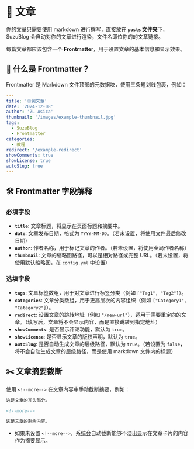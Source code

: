 # 📝 文章

你的文章只需要使用 markdown 进行撰写，直接放在 **`posts` 文件夹**下，SuzuBlog 会自动对你的文章进行渲染，文件名即位你的的文章链接。

每篇文章都应该包含一个 **Frontmatter**，用于设置文章的基本信息和显示效果。

## 🔖 什么是 Frontmatter？

Frontmatter 是 Markdown 文件顶部的元数据块，使用三条短划线包裹，例如：

```yaml
---
title: '示例文章'
date: '2024-12-08'
author: 'ZL Asica'
thumbnail: '/images/example-thumbnail.jpg'
tags:
  - SuzuBlog
  - Frontmatter
categories:
  - 教程
redirect: '/example-redirect'
showComments: true
showLicense: true
autoSlug: true
---
```

## 🛠️ Frontmatter 字段解释

### **必填字段**

- **`title`**: 文章标题，将显示在页面标题和摘要中。
- **`date`**: 文章发布日期，格式为 `YYYY-MM-DD`。（若未设置，将使用文件最后修改日期）
- **`author`**: 作者名称，用于标记文章的作者。（若未设置，将使用全局作者名称）
- **`thumbnail`**: 文章的缩略图路径，可以是相对路径或完整 URL。（若未设置，将使用默认缩略图，在 `config.yml` 中设置）

### **选填字段**

- **`tags`**: 文章标签数组，用于对文章进行标签分类（例如 `["Tag1", "Tag2"]`）。
- **`categories`**: 文章分类数组，用于更高层次的内容组织（例如 `["Category1", "Category2"]`）。
- **`redirect`**: 设置文章的跳转地址（例如 `"/new-url"`），适用于需要重定向的文章。（填写后，文章将不会显示内容，而是直接跳转到指定地址）
- **`showComments`**: 是否显示评论功能，默认为 `true`。
- **`showLicense`**: 是否显示文章的版权声明，默认为 `true`。
- **`autoSlug`**: 是否自动生成文章的层级路径，默认为 `true`。（若设置为 `false`，将不会自动生成文章的层级路径，而是使用 markdown 文件内的标题）

## ✂️ 文章摘要截断

使用 `<!--more-->` 在文章内容中手动截断摘要，例如：

```markdown
这是文章的开头部分。

<!--more-->

这是文章的剩余内容。
```

- 如果未设置 `<!--more-->`，系统会自动截断能够不溢出显示在文章卡片的内容作为摘要显示。
